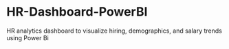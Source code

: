 # HR-Dashboard-PowerBI
HR analytics dashboard to visualize hiring, demographics, and salary trends using Power Bi
